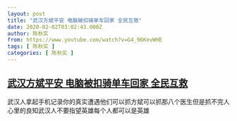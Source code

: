 ```yaml
---
layout: post
title: "武汉方斌平安 电脑被扣骑单车回家 全民互救"
date: 2020-02-02T03:02:43.000Z
author: 陈秋实
from: https://www.youtube.com/watch?v=G4_96KevWHE
tags: [ 陈秋实 ]
categories: [ 陈秋实 ]
---
```

<!--1580612563000-->
[武汉方斌平安 电脑被扣骑单车回家 全民互救](https://www.youtube.com/watch?v=G4_96KevWHE)
------

<div>
武汉人拿起手机记录你的真实遭遇他们可以抓方斌可以抓那八个医生但是抓不完人心里的良知武汉人不要指望英雄每个人都可以是英雄
</div>
